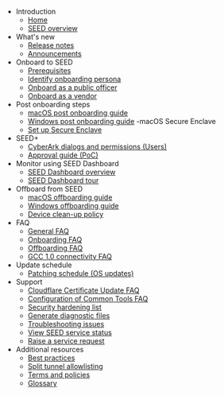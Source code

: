 - Introduction
  - [Home](README.md)
  - [SEED overview](overview)
- What's new
  - [Release notes](release-notes)
  - [Announcements](announcements)
- Onboard to SEED
  - [Prerequisites](/onboard-device/seed-prerequisites.md)
  - [Identify onboarding persona](/onboard-device/identify-onboarding-persona.md)
  - [Onboard as a public officer](/onboard-device/public-officer)
  - [Onboard as a vendor](onboard-device/vendor)
- Post onboarding steps  
  - [macOS post onboarding guide](/post-onboarding-instructions/macos-latest.md)
  - [Windows post onboarding guide](/post-onboarding-instructions/windows.md)
-macOS Secure Enclave
  - [Set up Secure Enclave](set-up-secure-enclave.md)
- SEED+
  - [CyberArk dialogs and permissions (Users)](seed-plus/cyberark-dialog.md)
  - [Approval guide (PoC)](seed-plus/poc-approver-guide.md)
- Monitor using SEED Dashboard
  - [SEED Dashboard overview](/seed-dashboard/seed-dashboard-overview.md)
  - [SEED Dashboard tour](/seed-dashboard/seed-dashboard-tour.md)
- Offboard from SEED
  - [macOS offboarding guide](/offboard-device/macos-offboarding-guide.md)
  - [Windows offboarding guide](/offboard-device/windows-offboarding-guide.md)
  - [Device clean-up policy](/offboard-device/device-cleanup-policy.md)
- FAQ
  - [General FAQ](/faqs/general-faq.md)
  - [Onboarding FAQ](/faqs/onboarding-faq.md)
  - [Offboarding FAQ](/faqs/offboarding-faq.md)
  - [GCC 1.0 connectivity FAQ](/faqs/gcc1-connectivity-faq.md)
- Update schedule
  - [Patching schedule (OS updates)](update-schedule/os-patching-schedule.md)
- Support
  - [Cloudflare Certificate Update FAQ](/support/cloudflare-cert-update-guide.md)
  - [Configuration of Common Tools FAQ](/support/configuration-of-common-developer-cli-tools-with-cloudflare-warp-guide.md)
  - [Security hardening list](/support/hardening-list.md)
  - [Generate diagnostic files](/support/generate-diagnostic-files)
  - [Troubleshooting issues](/support/troubleshooting-issues.md)
  - [View SEED service status](/support/seed-status.md)
  - [Raise a service request](/support/raise-service-request.md)
- Additional resources 
  - [Best practices](/additional-resources/best-practices.md)
  - [Split tunnel allowlisting](additional-resources/split-tunnel-allowlist)
  - [Terms and policies](additional-resources/terms-and-policies.md)
  - [Glossary](additional-resources/glossary)
 
